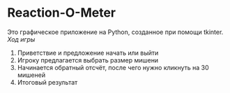 # Reaction-O-Meter


Это графическое приложение на Python, созданное при помощи tkinter.
*Ход игры*

1) Приветствие и предложение начать или выйти
2) Игроку предлагается выбрать размер мишени
3) Начинается обратный отсчёт, после чего нужно кликнуть на 30 мишеней
4) Итоговый результат
